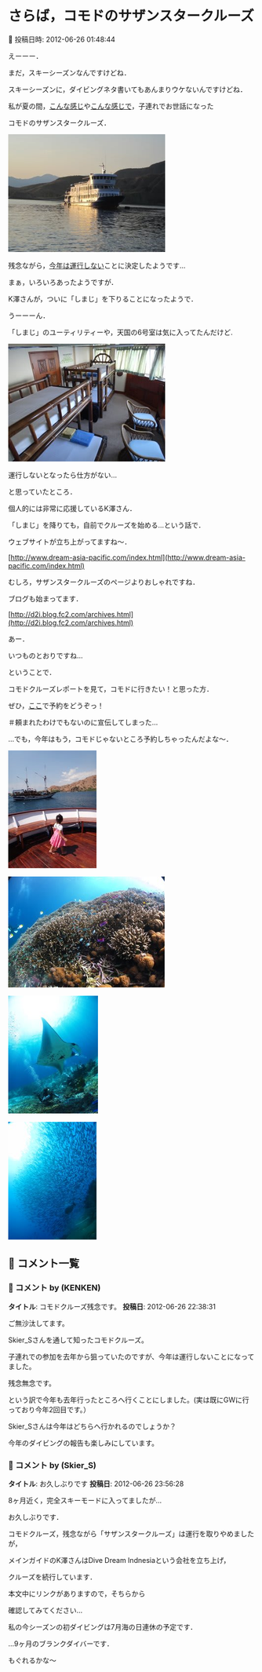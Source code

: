 # さらば，コモドのサザンスタークルーズ

📅 投稿日時: 2012-06-26 01:48:44

えーーー．





まだ，スキーシーズンなんですけどね．


スキーシーズンに，ダイビングネタ書いてもあんまりウケないんですけどね．





私が夏の間，[こんな感じ](e71f0faf0d2dbf98590a16bb7abe5a502.md)や[こんな感じで](ed51443fc2a47ba9d20653f96ae4a0c2d.md)，子連れでお世話になった


コモドのサザンスタークルーズ．




![942e2b13b504112d4a930eb27ae9ff34.jpg](images/942e2b13b504112d4a930eb27ae9ff34.jpg)




残念ながら，[今年は運行しない](http://www.s-starcruise.com/maintenance.php)ことに決定したようです…





まぁ，いろいろあったようですが．


K澤さんが，ついに「しまじ」を下りることになったようで．


うーーーん．





「しまじ」のユーティリティーや，天国の6号室は気に入ってたんだけど.




![1a2c6471c6f17dc7269dba8644bfaafc.jpg](images/1a2c6471c6f17dc7269dba8644bfaafc.jpg)




運行しないとなったら仕方がない…





と思っていたところ．


個人的には非常に応援しているK澤さん．


「しまじ」を降りても，自前でクルーズを始める…という話で．





ウェブサイトが立ち上がってますね～．


[http://www.dream-asia-pacific.com/index.html](http://www.dream-asia-pacific.com/index.html)


むしろ，サザンスタークルーズのページよりおしゃれですね．





ブログも始まってます．


[http://d2i.blog.fc2.com/archives.html](http://d2i.blog.fc2.com/archives.html)


あー．


いつものとおりですね… 





ということで．


コモドクルーズレポートを見て，コモドに行きたい！と思った方．


ぜひ，[ここ](http://www.dream-asia-pacific.com/index.html)で予約をどうぞっ！





＃頼まれたわけでもないのに宣伝してしまった…





…でも，今年はもう，コモドじゃないところ予約しちゃったんだよな～．




![bc1823dd92c6942fdc27e8b82e6d785e.jpg](images/bc1823dd92c6942fdc27e8b82e6d785e.jpg)









![2867e34cd9df27e4c661389003cc7f58.jpg](images/2867e34cd9df27e4c661389003cc7f58.jpg)









![a726249aa33cc6a0da0c0e23983fc486.jpg](images/a726249aa33cc6a0da0c0e23983fc486.jpg)









![8ff805e7947917377c1269f605ee8b72.jpg](images/8ff805e7947917377c1269f605ee8b72.jpg)

## 💬 コメント一覧

### 💬 コメント by (KENKEN)
**タイトル**: コモドクルーズ残念です。
**投稿日**: 2012-06-26 22:38:31

ご無沙汰してます。

Skier_Sさんを通して知ったコモドクルーズ。

子連れでの参加を去年から狙っていたのですが、今年は運行しないことになってました。

残念無念です。

という訳で今年も去年行ったところへ行くことにしました。(実は既にGWに行っており今年2回目です。）

Skier_Sさんは今年はどちらへ行かれるのでしょうか？

今年のダイビングの報告も楽しみにしています。

### 💬 コメント by (Skier_S)
**タイトル**: お久しぶりです
**投稿日**: 2012-06-26 23:56:28

8ヶ月近く，完全スキーモードに入ってましたが…

お久しぶりです．



コモドクルーズ，残念ながら「サザンスタークルーズ」は運行を取りやめましたが，

メインガイドのK澤さんはDive Dream Indnesiaという会社を立ち上げ，

クルーズを続行しています．

本文中にリンクがありますので，そちらから

確認してみてください…



私の今シーズンの初ダイビングは7月海の日連休の予定です．

…9ヶ月のブランクダイバーです．

もぐれるかな～

